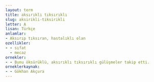 ```yaml
---
layout: term
title: aksırıklı tıksırıklı
slug: aksirikli-tiksirikli
letter: A
lisan: Türkçe
anlamlar:
- Aksırıp tıksıran, hastalıklı olan
ozellikler:
- - sıfat
  - mecaz
ornekler:
- - Bunu öksürüklü, aksırıklı tıksırıklı gülüşmeler takip etti.
orneklerkaynak:
- - Gökhan Akçura
---
```

